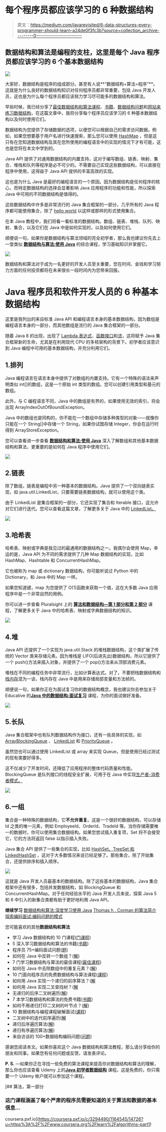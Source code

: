 # 每个程序员都应该学习的 6 种数据结构

> 原文：<https://medium.com/javarevisited/6-data-structures-every-programmer-should-learn-a24de0f3fc3b?source=collection_archive---------0----------------------->

## 数据结构和算法是编程的支柱，这里是每个 Java 程序员都应该学习的 6 个基本数据结构

[![](img/eb87b7e425c3dd6b48a9283000b5ee24.png)](https://click.linksynergy.com/fs-bin/click?id=JVFxdTr9V80&subid=0&offerid=323058.1&type=10&tmpid=14538&RD_PARM1=https%3A%2F%2Fwww.udemy.com%2Fdata-structures-and-algorithms-deep-dive-using-java%2F)

大家好，数据结构是程序的组成部分。甚至有人说**“数据结构+算法=程序”**。这就是为什么良好的数据结构知识对任何程序员都非常重要，包括 Java 开发人员，这也是为什么每个程序员都应该努力学习尽可能多的数据结构和算法。

早些时候，我已经分享了[最佳数据结构和算法课程](/javarevisited/top-10-data-structure-and-algorithms-courses-for-java-developers-25161ee2edc0)、[书籍](/javarevisited/10-best-books-for-data-structure-and-algorithms-for-beginners-in-java-c-c-and-python-5e3d9b478eb1)、[数据结构问题](/javarevisited/50-data-structure-and-algorithms-interview-questions-for-programmers-b4b1ac61f5b0)和[网站来练习数据结构](/javarevisited/7-best-places-to-practice-coding-problems-and-learn-data-structures-and-algorithms-for-interviews-646f7fe41350)，在这篇文章中，我将分享每个程序员应该学习的 6 种基本数据结构以及何时使用它们。

数据结构为您提供了存储数据的选项，以便您可以根据自己的需求访问数据。例如，如果您想要基于用户名进行快速搜索，那么您可以使用 [HashMap](https://www.java67.com/2013/02/10-examples-of-hashmap-in-java-programming-tutorial.html) ，但是这只有在您知道数据结构及其在您所使用的编程语言中的实现的情况下才有可能，这也是您将在本文中学到的。

Java API 提供了对通用数据结构的内置支持，这对于编写数组、链表、映射、集合、堆栈和队列等程序是必不可少的。不需要自己实现这些数据结构，可以直接在程序中使用，这得益于 Java API 提供的丰富高效的实现。

这也是为什么 Java 是最好的编程语言的一个原因。因为数据结构是任何程序的核心，而特定数据结构的选择会显著影响 Java 应用程序的功能和性能，所以探索 Java 中可用的不同数据结构是值得的。

这些数据结构中许多是非常流行的 Java 集合框架的一部分，几乎所有的 Java 程序都可能使用集合，除了 [hello world](http://java67.blogspot.sg/2013/03/helloworld-in-java-how-to-write-compile-example-tutorial.html) 以这样或那样的形式使用集合。

在本 Java 教程中，我们将看一看标准的数据结构。数组、链表、堆栈、队列、映射、集合，以及它们在 Java 中是如何实现的，以及如何使用它们。

顺便说一句，如果你是数据结构与算法领域的完全初学者，那么我也建议你先去上一堂类似 [**数据结构与算法:使用 Java**](https://click.linksynergy.com/fs-bin/click?id=JVFxdTr9V80&subid=0&offerid=323058.1&type=10&tmpid=14538&RD_PARM1=https%3A%2F%2Fwww.udemy.com%2Fdata-structures-and-algorithms-deep-dive-using-java%2F) 的综合课程，学习基础知识并掌握它。

[![](img/e40d4d00ccc2618757785615fed6fe7c.png)](https://click.linksynergy.com/fs-bin/click?id=JVFxdTr9V80&subid=0&offerid=323058.1&type=10&tmpid=14538&RD_PARM1=https%3A%2F%2Fwww.udemy.com%2Fdata-structures-and-algorithms-deep-dive-using-java%2F)

数据结构和算法对于成为一名更好的开发人员至关重要，您在时间、金钱和学习努力方面的任何投资都将在未来很长一段时间内为您带来回报。

# Java 程序员和软件开发人员的 6 种基本数据结构

这里是我列出的来自标准 Java API 和编程语言本身的基本数据结构，因为数组是编程语言本身的一部分，而其他数组是流行的 Java 集合框架的一部分。

随着 Java 8 的出现，出现了 [Lambda 表达式](http://www.java67.com/2017/06/10-points-about-lambda-expressions-in-java-8.html)、[函数接口](https://www.java67.com/2018/10/java-8-stream-and-functional-programming-interview-questions-answers.html)和[流](https://www.java67.com/2014/04/java-8-stream-examples-and-tutorial.html)，这将赋予 Java 集合框架新的生命，尤其是在利用现代 CPU 的多核架构的背景下。初学者应该意识到 Java 编程中可用的基本数据结构，并充分利用它们。

## 1.排列

Java 编程语言在语言本身中提供了对数组的内置支持。它有一个特殊的语法来声明类似 int[]的数组，这是一个原始 int 类型的数组。您可以创建引用类型和基元的数组。

此外，与 C 编程语言不同，Java 中的数组是有界的，如果使用无效的索引，将会出现 ArrayIndexOutOfBoundException。

Java 中的数组也是同构的，你不能在一个数组中存储多种类型的对象——就像你只能在一个 String[]中存储一个 String，如果你试图存储 Integer，你会在运行时得到 ArrayStoreException。

您可以查看进一步查看 [**数据结构和算法:使用 Java**](https://click.linksynergy.com/fs-bin/click?id=JVFxdTr9V80&subid=0&offerid=323058.1&type=10&tmpid=14538&RD_PARM1=https%3A%2F%2Fwww.udemy.com%2Fdata-structures-and-algorithms-deep-dive-using-java%2F) 深入了解数组和其他基本数据结构和算法，更重要的是如何在 Java 程序中使用它们。

[![](img/5de6c8d2442609c0b90fbab9badab5d3.png)](https://click.linksynergy.com/fs-bin/click?id=JVFxdTr9V80&subid=0&offerid=323058.1&type=10&tmpid=14538&RD_PARM1=https%3A%2F%2Fwww.udemy.com%2Fdata-structures-and-algorithms-deep-dive-using-java%2F)

## 2.链表

除了数组，链表是编程中另一种基本的数据结构。Java 提供了一个双向链表实现，如 java.util.LinkedList，只要需要链表数据结构，就可以使用这个类。

由于 LinkedList 是集合框架的一部分，它还实现了集合和 Iterable 接口，这允许对它们进行迭代。您可以查看这篇文章，了解更多关于 Java 中的 [LinkedList。](http://java67.blogspot.com/2012/12/difference-between-arraylist-vs-LinkedList-java.html)

![](img/5e865469d8965ac9fa4fa7e9be1d3cb1.png)

## 3.哈希表

哈希表、映射或字典是我见过的最通用的数据结构之一。我偶尔会使用 Map，幸运的是，Java API 为不同的需求提供了几种 Map 数据结构的实现，比如 HashMap、Hashtable 和 ConcurrentHashMap。

它也被称为 map 或 dictionary 数据结构，你可能听说过 Python 中的 Dictionary，和 Java 中的 Map 一样。

如果您知道键，map 为您提供了 O(1)函数来获取一个值，这在大多数 Java 应用程序中是一个非常自然的用例。

你可以进一步查看 Pluralsight 上的 [**算法和数据结构—第 1 部分和第 2 部分**](https://pluralsight.pxf.io/c/1193463/424552/7490?u=https%3A%2F%2Fwww.pluralsight.com%2Fcourses%2Fads-part1) 课程，了解更多关于 Java 中的哈希表、映射或字典数据结构的知识。

[![](img/15992a13da5a0eb2b2008f8515b0927d.png)](https://pluralsight.pxf.io/c/1193463/424552/7490?u=https%3A%2F%2Fwww.pluralsight.com%2Fcourses%2Fads-part1)

## 4.堆

Java API 还提供了一个实现为 java.util.Stack 的堆栈数据结构，这个类扩展了传统的 Vector 类来存储元素。因为堆栈是 LIFO(后进先出)数据结构，所以它提供了一个 push()方法来插入对象，并提供了一个 pop()方法来从顶部消费元素。

堆栈在不同的编程任务中非常流行，比如计算表达式。对了，不要把栈数据结构和[栈内存](http://javarevisited.blogspot.com/2013/01/difference-between-stack-and-heap-java.html)混为一谈，栈内存在 Java 中是用来存储局部变量和方法帧的。

顺便说一句，如果你正在为面试复习你的数据结构概念，我也建议你去参加关于 Educative 的[**Java 中的数据结构:面试复习**](https://www.educative.io/collection/5642554087309312/5724822843686912?affiliate_id=5073518643380224) 课程，为你的面试做好准备。

[![](img/74f409c5d2e1cb53f1b187a78d0c5989.png)](https://www.educative.io/collection/5642554087309312/5724822843686912?affiliate_id=5073518643380224)

## 5.长队

Java 集合框架中也有队列数据结构作为接口，还有一些具体的实现，如 [ArrayBlockingQueue](https://javarevisited.blogspot.com/2012/12/blocking-queue-in-java-example-ArrayBlockingQueue-LinkedBlockingQueue.html#axzz6iYmMFnsA) 、 [LinkedList](https://www.java67.com/2012/12/difference-between-arraylist-vs-LinkedList-java.html) 和 [PriorityQueue](http://www.java67.com/2015/07/how-to-use-priorityqueue-in-java-example.html) 。

虽然您也可以通过使用 LinkedList 或 array 来实现 Queue，但是使用已经过测试的现有类要好得多。

这不仅减少了开发时间，还降低了应用程序的整体代码质量和性能。BlockingQueue 是队列接口的线程安全扩展，可用于在 Java 中实现[生产者-消费者模式。](http://javarevisited.blogspot.co.uk/2012/02/producer-consumer-design-pattern-with.html)

![](img/bffc5c52a7c368bf08da268dc230e774.png)

## 6.一组

集合是一种特殊的数据结构，它**不允许重复**。这是一个很好的数据结构，可以存储 Id 之类的唯一元素，例如 EmployeeId、OrderId、TradeId 等。当你存储需要唯一的数据时，你可以使用集合数据结构。如果您尝试插入重复项，Set 将不会接受它，它的方法将返回 false 以指示插入失败。

Java 集合 API 提供了一些集合的实现，比如 [HashSet、TreeSet 和 LinkedHashSet](http://javarevisited.blogspot.com/2012/11/difference-between-treeset-hashset-vs-linkedhashset-java.html) ，这对于大多数情况来说已经足够了。那些集合，除了开始集合，还提供排序和插入顺序。

![](img/d82ca0ec0e64ba93b240e4fb38248645.png)

这就是 Java 开发人员最基本的数据结构。除了这些基本的数据结构，Java 集合框架中还有很多，包括并发数据结构，如 BlockingQueue 和 ConcurrentHashMap。对于任何经验水平的 Java 开发人员来说，探索 Java 5 和 6 中引入的新集合类都有助于更好地利用 Java API。

**继续学习**
[数据结构和算法:深度学习使用 Java](https://click.linksynergy.com/fs-bin/click?id=JVFxdTr9V80&subid=0&offerid=323058.1&type=10&tmpid=14538&RD_PARM1=https%3A%2F%2Fwww.udemy.com%2Fdata-structures-and-algorithms-deep-dive-using-java%2F)
[Thomas h . Corman 的算法简介](http://www.amazon.com/dp/0072970545/?tag=javamysqlanta-20)
[探索编码面试:编码问题的模式](https://www.educative.io/collection/5668639101419520/5671464854355968?affiliate_id=5073518643380224)

您可能喜欢的其他**数据结构和算法**

*   学习 Java 数据结构的 10 门课程([门课程](/javarevisited/top-10-data-structure-and-algorithms-courses-for-java-developers-25161ee2edc0))
*   5 深入学习数据结构和算法的书籍([书籍](https://javarevisited.blogspot.com/2015/07/5-data-structure-and-algorithm-books-best-must-read.html))
*   程序员 75+编码面试问题([题](http://www.java67.com/2018/06/data-structure-and-algorithm-interview-questions-programmers.html))
*   如何在 Java 中反转一个数组？([解](https://javarevisited.blogspot.com/2015/03/how-to-reverse-array-in-place-in-java.html))
*   7 门学习数据结构与算法的最佳课程([最佳课程](/javarevisited/7-best-courses-to-learn-data-structure-and-algorithms-d5379ae2588))
*   如何在 Java 中去除数组中的重复元素？([解](https://javarevisited.blogspot.com/2014/01/how-to-remove-duplicates-from-array-java-without-collection-API.html))
*   10 门面向程序员的免费数据结构与算法课程([课程](http://www.java67.com/2019/02/top-10-free-algorithms-and-data.html))
*   如何用 Java 实现一个递归的前序算法？([解](http://www.java67.com/2016/08/binary-tree-inorder-traversal-in-java.html)
*   如何用 Java 实现二叉查找树？([解](https://javarevisited.blogspot.com/2015/10/how-to-implement-binary-search-tree-in-java-example.html)
*   无递归的后序二叉树遍历([解](http://www.java67.com/2017/05/binary-tree-post-order-traversal-in-java-without-recursion.html))
*   7 本学习数据结构和算法的免费书籍([书籍](/javarevisited/7-free-books-to-learn-data-structure-and-algorithms-in-java-346b2d70db10))
*   如何不用递归打印二叉树的叶节点？([解](http://www.java67.com/2016/10/how-to-print-leaf-nodes-of-binary-tree-without-recursion-in-java.html))
*   10 数据结构与编程课程破解面试([课程](/hackernoon/10-data-structure-algorithms-and-programming-courses-to-crack-any-coding-interview-e1c50b30b927))
*   二叉树中的迭代前序遍历([解](http://www.java67.com/2016/07/binary-tree-preorder-traversal-in-java-without-recursion.html)
*   递归后序遍历算法([解](http://www.java67.com/2016/10/binary-tree-post-order-traversal-in.html))
*   递归有序遍历算法([解](http://www.java67.com/2016/09/inorder-traversal-of-binary-tree-java-example.html))
*   来自访谈的 100+数据结构编码问题([问题](http://www.java67.com/2018/06/data-structure-and-algorithm-interview-questions-programmers.html))

感谢您阅读本文。如果你喜欢这个 Java 数据结构和算法教程，那么请分享给你的朋友和同事。如果您有任何问题或反馈，请发表评论。

**P. S.** —如果你正在寻找一些免费的算法课程来提高你对数据结构和算法的理解，那么你也应该查看 Udemy 上的[**Java 初学者数据结构**](http://bit.ly/2hhloDL) 课程。这是免费的，你只需要一个 Udemy 帐户就可以参加这个课程。

[](https://coursera.pxf.io/c/3294490/1164545/14726?u=https%3A%2F%2Fwww.coursera.org%2Flearn%2Falgorithms-part1) [## 算法，第一部分

### 这门课程涵盖了每个严肃的程序员需要知道的关于算法和数据的基本信息…

coursera.pxf.io](https://coursera.pxf.io/c/3294490/1164545/14726?u=https%3A%2F%2Fwww.coursera.org%2Flearn%2Falgorithms-part1)
